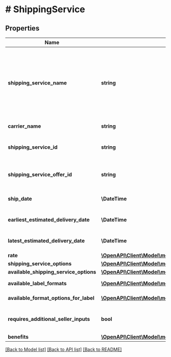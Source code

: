# # ShippingService

## Properties

Name | Type | Description | Notes
------------ | ------------- | ------------- | -------------
**shipping_service_name** | **string** | A plain text representation of a carrier&#39;s shipping service. For example, \&quot;UPS Ground\&quot; or \&quot;FedEx Standard Overnight\&quot;. |
**carrier_name** | **string** | The name of the carrier. |
**shipping_service_id** | **string** | An Amazon-defined shipping service identifier. |
**shipping_service_offer_id** | **string** | An Amazon-defined shipping service offer identifier. |
**ship_date** | **\DateTime** | Date-time formatted timestamp. |
**earliest_estimated_delivery_date** | **\DateTime** | Date-time formatted timestamp. | [optional]
**latest_estimated_delivery_date** | **\DateTime** | Date-time formatted timestamp. | [optional]
**rate** | [**\OpenAPI\Client\Model\merchantfulfillment\CurrencyAmount**](CurrencyAmount.md) |  |
**shipping_service_options** | [**\OpenAPI\Client\Model\merchantfulfillment\ShippingServiceOptions**](ShippingServiceOptions.md) |  |
**available_shipping_service_options** | [**\OpenAPI\Client\Model\merchantfulfillment\AvailableShippingServiceOptions**](AvailableShippingServiceOptions.md) |  | [optional]
**available_label_formats** | [**\OpenAPI\Client\Model\merchantfulfillment\LabelFormat[]**](LabelFormat.md) | List of label formats. | [optional]
**available_format_options_for_label** | [**\OpenAPI\Client\Model\merchantfulfillment\LabelFormatOption[]**](LabelFormatOption.md) | The available label formats. | [optional]
**requires_additional_seller_inputs** | **bool** | When true, additional seller inputs are required. |
**benefits** | [**\OpenAPI\Client\Model\merchantfulfillment\Benefits**](Benefits.md) |  | [optional]

[[Back to Model list]](../../README.md#models) [[Back to API list]](../../README.md#endpoints) [[Back to README]](../../README.md)
